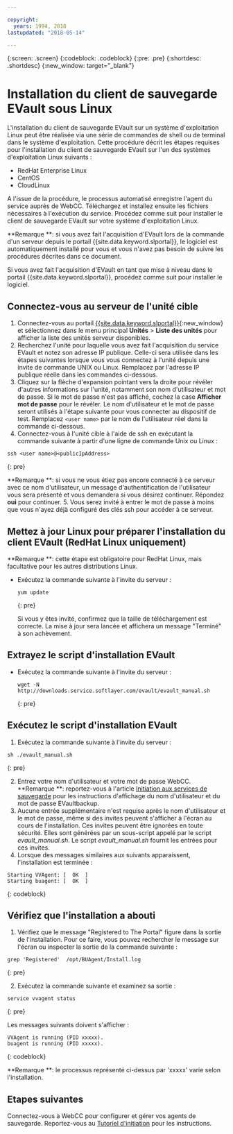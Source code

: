 ```yaml
---

copyright:
  years: 1994, 2018
lastupdated: "2018-05-14"

---
```

{:screen: .screen}
{:codeblock: .codeblock}
{:pre: .pre}
{:shortdesc: .shortdesc}
{:new_window: target="_blank"}

# Installation du client de sauvegarde EVault sous Linux 

L'installation du client de sauvegarde EVault sur un système d'exploitation Linux peut être réalisée via une série de commandes de shell ou de terminal dans le système d'exploitation. Cette procédure décrit les étapes requises pour l'installation du client de sauvegarde EVault sur l'un des systèmes d'exploitation Linux suivants :

- RedHat Enterprise Linux
- CentOS
- CloudLinux

A l'issue de la procédure, le processus automatisé enregistre l'agent du service auprès de WebCC. Téléchargez et installez ensuite les fichiers nécessaires à l'exécution du service. Procédez comme suit pour installer le client de sauvegarde EVault sur votre système d'exploitation Linux.

**Remarque **: si vous avez fait l'acquisition d'EVault lors de la commande d'un serveur depuis le portail {{site.data.keyword.slportal}}, le logiciel est automatiquement installé pour vous et vous n'avez pas besoin de suivre les procédures décrites dans ce document.

Si vous avez fait l'acquisition d'EVault en tant que mise à niveau dans le portail {{site.data.keyword.slportal}}, procédez comme suit pour installer le logiciel.

## Connectez-vous au serveur de l'unité cible

1. Connectez-vous au portail [{{site.data.keyword.slportal}}](https://control.softlayer.com/){:new_window} et sélectionnez dans le menu principal **Unités** > **Liste des unités** pour afficher la liste des unités serveur disponibles.
2. Recherchez l'unité pour laquelle vous avez fait l'acquisition du service EVault et notez son adresse IP publique. Celle-ci sera utilisée dans les étapes suivantes lorsque vous vous connectez à l'unité depuis une invite de commande UNIX ou Linux. Remplacez <publicIpAddress> par l'adresse IP publique réelle dans les commandes ci-dessous. 
3. Cliquez sur la flèche d'expansion pointant vers la droite pour révéler d'autres informations sur l'unité, notamment son nom d'utilisateur et mot de passe. Si le mot de passe n'est pas affiché, cochez la case **Afficher mot de passe** pour le révéler. Le nom d'utilisateur et le mot de passe seront utilisés à l'étape suivante pour vous connecter au dispositif de test. Remplacez `<user name>` par le nom de l'utilisateur réel dans la commande ci-dessous.
4. Connectez-vous à l'unité cible à l'aide de ssh en exécutant la commande suivante à partir d'une ligne de commande Unix ou Linux :
  ```
  ssh <user name>@<publicIpAddress>
  ```
  {: pre}
  
 **Remarque **: si vous ne vous étiez pas encore connecté à ce serveur avec ce nom d'utilisateur, un message d'authentification de l'utilisateur vous sera présenté et vous demandera si vous désirez continuer.  Répondez **oui** pour continuer.
5. Vous serez invité à entrer le mot de passe à moins que vous n'ayez déjà configuré des clés ssh pour accéder à ce serveur.

## Mettez à jour Linux pour préparer l'installation du client EVault (RedHat Linux uniquement)
**Remarque **: cette étape est obligatoire pour RedHat Linux, mais facultative pour les autres distributions Linux.

- Exécutez la commande suivante à l'invite du serveur :
  ```
  yum update
  ```
  {: pre}
   
  Si vous y êtes invité, confirmez que la taille de téléchargement est correcte. La mise à jour sera lancée et affichera un message "Terminé" à son achèvement.

## Extrayez le script d'installation EVault
- Exécutez la commande suivante à l'invite du serveur :
  ```
  wget -N http://downloads.service.softlayer.com/evault/evault_manual.sh
  ```
  {: pre}
   
## Exécutez le script d'installation EVault
1. Exécutez la commande suivante à l'invite du serveur :
  ```
  sh ./evault_manual.sh
  ```
  {: pre}

2. Entrez votre nom d'utilisateur et votre mot de passe WebCC.     
  **Remarque **: reportez-vous à l'article [Initiation aux services de sauvegarde](/docs/infrastructure/Backup/index.html) pour les instructions d'affichage du nom d'utilisateur et du mot de passe EVaultbackup.
3. Aucune entrée supplémentaire n'est requise après le nom d'utilisateur et le mot de passe, même si des invites peuvent s'afficher à l'écran au cours de l'installation. Ces invites peuvent être ignorées en toute sécurité. Elles sont générées par un sous-script appelé par le script *evault_manual.sh*.  Le script *evault_manual.sh* fournit les entrées pour ces invites.
4. Lorsque des messages similaires aux suivants apparaissent, l'installation est terminée :
  ```
  Starting VVAgent: [  OK  ]
  Starting buagent: [  OK  ]
  ```
  {: codeblock}
   
## Vérifiez que l'installation a abouti
1. Vérifiez que le message "Registered to The Portal" figure dans la sortie de l'installation. Pour ce faire, vous pouvez rechercher le message sur l'écran ou inspecter la sortie de la commande suivante :
  ```
  grep 'Registered'  /opt/BUAgent/Install.log
  ```
  {: pre}

2. Exécutez la commande suivante et examinez sa sortie : 
  ```
  service vvagent status
  ```
  {: pre}
   
  Les messages suivants doivent s'afficher :
  ```
  VVAgent is running (PID xxxxx).
  buagent is running (PID xxxxx).
  ```
  {: codeblock}
   
  **Remarque **: le processus représenté ci-dessus par 'xxxxx' varie selon l'installation. 
  
## Etapes suivantes

Connectez-vous à WebCC pour configurer et gérer vos agents de sauvegarde. Reportez-vous au [Tutoriel d'initiation](index.html#configuring-evault-agent-in-webcc) pour les instructions.
